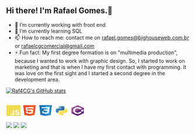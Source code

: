 ## Hi there! I'm Rafael Gomes.👋

- 🔭 I’m currently working with front end 
- 🌱 I’m currently learning SQL
- 📫 How to reach me: contact me on rafael.gomes@bighouseweb.com.br or rafaelcgcomercial@gmail.com
- ⚡ Fun fact: My first degree formation is on "multimedia production", because I wanted to work with graphic design. So, I started to work on marketing and that is when I have my first contact with programming. It was love on the first sight and I started a second degree in the development area.

[![Raf4CG's GitHub stats](https://github-readme-stats.vercel.app/api?username=Raf4CG)](https://github.com/Raf4CG/github-readme-stats&count_private=true&show_icons=true&theme=dark)


<div style="display: inline_block"><br>
  <img align="center" alt="Rafa-Js" height="30" width="40" src="https://raw.githubusercontent.com/devicons/devicon/master/icons/javascript/javascript-plain.svg">
  <img align="center" alt="Rafa-HTML" height="30" width="40" src="https://raw.githubusercontent.com/devicons/devicon/master/icons/html5/html5-original.svg">
  <img align="center" alt="Rafa-CSS" height="30" width="40" src="https://raw.githubusercontent.com/devicons/devicon/master/icons/css3/css3-original.svg">
  <img align="center" alt="Rafa-Python" height="30" width="40" src="https://raw.githubusercontent.com/devicons/devicon/master/icons/python/python-original.svg">
  <img align="center" alt="Rafa-Csharp" height="30" width="40" src="https://raw.githubusercontent.com/devicons/devicon/master/icons/csharp/csharp-original.svg">
  <!-- <img align="right" alt="Raf4CG-pic" height="150" style="border-radius:50px;" src="https://avatars.githubusercontent.com/u/123668237?v=4> -->
</div>

  <br>
 
<div> 
  <a href="https://www.instagram.com/raf4_cg/" target="_blank"><img src="https://img.shields.io/badge/-Instagram-%23E4405F?style=for-the-badge&logo=instagram&logoColor=white" target="_blank"></a>
 <!-- <a href="https://discord.gg/wagxzStdcR" target="_blank"><img src="https://img.shields.io/badge/Discord-7289DA?style=for-the-badge&logo=discord&logoColor=white" target="_blank"></a> --> 
  <a href = "mailto:rafael.gomes@bighouseweb.com.br"><img src="https://img.shields.io/badge/-Gmail-%23333?style=for-the-badge&logo=gmail&logoColor=white" target="_blank"></a>
  <a href="https://www.linkedin.com/in/rafael-c-gomes/" target="_blank"><img src="https://img.shields.io/badge/-LinkedIn-%230077B5?style=for-the-badge&logo=linkedin&logoColor=white" target="_blank"></a> 
  
</div>
